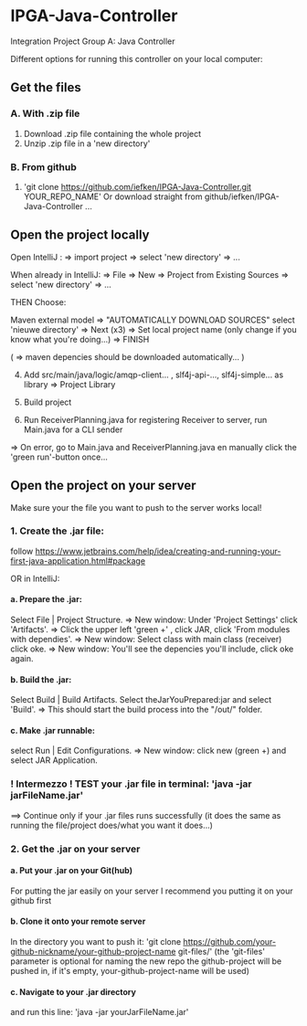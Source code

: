 # IPGA-Java-Controller
Integration Project Group A: Java Controller

Different options for running this controller on your local computer:

## Get the files

### A. With .zip file

1. Download .zip file containing the whole project
2. Unzip .zip file in a 'new directory'

### B. From github

1. 'git clone https://github.com/iefken/IPGA-Java-Controller.git YOUR_REPO_NAME'
Or download straight from github/iefken/IPGA-Java-Controller ...

## Open the project locally

Open IntelliJ : => import project => select 'new directory' => ...
 
When already in IntelliJ: => File => New => Project from Existing Sources =>  select 'new directory' => ...
 
THEN Choose: 
 
 Maven external model => "AUTOMATICALLY DOWNLOAD SOURCES" select 'nieuwe directory' 
 => Next (x3) => Set local project name (only change if you know what you're doing...) => FINISH
 
 ( => maven depencies should be downloaded automatically... )
 
4. Add src/main/java/logic/amqp-client... , slf4j-api-..., slf4j-simple... as library => Project Library

5. Build project

6. Run ReceiverPlanning.java for registering Receiver to server, run Main.java for a CLI sender

=> On error, go to Main.java and ReceiverPlanning.java en manually click the 'green run'-button once...

## Open the project on your server

Make sure your the file you want to push to the server works local!

### 1. Create the .jar file:
follow https://www.jetbrains.com/help/idea/creating-and-running-your-first-java-application.html#package

OR in IntelliJ:

#### a. Prepare the .jar:

 Select File | Project Structure.
   => New window: Under 'Project Settings' click 'Artifacts'.
      => Click the upper left 'green +' , click JAR, click 'From modules with dependies'. 
         => New window: Select class with main class (receiver) click oke. 
           => New window: You'll see the depencies you'll include, click oke again.
           
#### b. Build the .jar: 

Select Build | Build Artifacts. Select theJarYouPrepared:jar and select 'Build'. 
=> This should start the build process into the "/out/" folder.

#### c. Make .jar runnable: 

select Run | Edit Configurations. 
  => New window: click new (green +) and select JAR Application.

### ! Intermezzo ! TEST your .jar file in terminal: 'java -jar jarFileName.jar'

==> Continue only if your .jar files runs successfully (it does the same as running the file/project does/what you want it does...)

### 2. Get the .jar on your server

#### a. Put your .jar on your Git(hub)
For putting the jar easily on your server I recommend you putting it on your github first
#### b. Clone it onto your remote server
In the directory you want to push it: 'git clone https://github.com/your-github-nickname/your-github-project-name git-files/' 
(the 'git-files' parameter is optional for naming the new repo the github-project will be pushed in, if it's empty, your-github-project-name will be used)

#### c. Navigate to your .jar directory
and run this line: 'java -jar yourJarFileName.jar'


